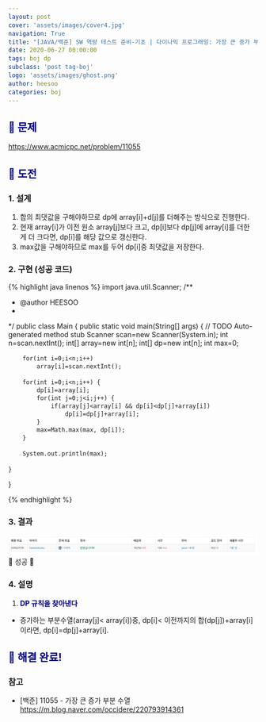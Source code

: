 ```yaml
---
layout: post
cover: 'assets/images/cover4.jpg'
navigation: True
title: "[JAVA/백준] SW 역량 테스트 준비-기초 | 다이나믹 프로그래밍: 가장 큰 증가 부분 수열"
date: 2020-06-27 00:00:00
tags: boj dp
subclass: 'post tag-boj'
logo: 'assets/images/ghost.png'
author: heesoo
categories: boj
---
```

## <span style="color:navy">👀 문제</span>
<https://www.acmicpc.net/problem/11055>

## <span style="color:navy">👊 도전</span>

### 1. 설계
1. 합의 최댓값을 구해야하므로 dp에 array[i]+d[j]를 더해주는 방식으로 진행한다.
2. 현재 array[i]가 이전 원소 array[j]보다 크고, dp[i]보다 dp[j]에 array[i]를 더한 게 더 크다면, dp[i]를 해당 값으로 갱신한다.
3. max값을 구해야하므로 max를 두어 dp[i]중 최댓값을 저장한다.

### 2. 구현 (성공 코드)
{% highlight java linenos %}
import java.util.Scanner;
/**
 * @author HEESOO
 *
 */
public class Main {
	public static void main(String[] args) {
		// TODO Auto-generated method stub
		Scanner scan=new Scanner(System.in);
		int n=scan.nextInt();
		int[] array=new int[n];
		int[] dp=new int[n];
		int max=0;
		
		for(int i=0;i<n;i++)
			array[i]=scan.nextInt();
				
		for(int i=0;i<n;i++) {
			dp[i]=array[i];
			for(int j=0;j<i;j++) {
				if(array[j]<array[i] && dp[i]<dp[j]+array[i])
					dp[i]=dp[j]+array[i];
			}
			max=Math.max(max, dp[i]);
		}
		
		System.out.println(max);
		
	}

}

{% endhighlight %}

### 3. 결과
![실행결과](./assets/images/200627_3.PNG)
🤟 성공 🤟  

### 4. 설명
1. **<span style="color:navy">DP 규칙을 찾아낸다</span>**
- 증가하는 부분수열(array[j]< array[i])중, dp[i]< 이전까지의 합(dp[j])+array[i]이라면, dp[i]=dp[j]+array[i].

## <span style="color:navy">👏 해결 완료!</span>

### 참고
- [백준] 11055 - 가장 큰 증가 부분 수열 <https://m.blog.naver.com/occidere/220793914361>